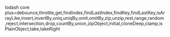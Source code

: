 lodash core plus=debounce,throttle,get,findIndex,findLastIndex,findKey,findLastKey,isArrayLike,invert,invertBy,uniq,uniqBy,omit,omitBy,zip,unzip,rest,range,random,reject,intersection,drop,countBy,union,zipObject,initial,cloneDeep,clamp,isPlainObject,take,takeRight